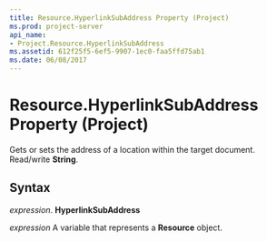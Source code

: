 ```yaml
---
title: Resource.HyperlinkSubAddress Property (Project)
ms.prod: project-server
api_name:
- Project.Resource.HyperlinkSubAddress
ms.assetid: 612f25f5-6ef5-9907-1ec0-faa5ffd75ab1
ms.date: 06/08/2017
---
```



# Resource.HyperlinkSubAddress Property (Project)

Gets or sets the address of a location within the target document. Read/write  **String**.


## Syntax

 _expression_. **HyperlinkSubAddress**

 _expression_ A variable that represents a **Resource** object.


